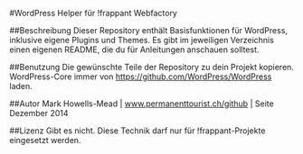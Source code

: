 #WordPress Helper für !frappant Webfactory

##Beschreibung
Dieser Repository enthält Basisfunktionen für WordPress, inklusive eigene Plugins und Themes. Es gibt im jeweiligen Verzeichnis einen eigenen README, die du für Anleitungen anschauen solltest.

##Benutzung
Die gewünschte Teile der Repository zu dein Projekt kopieren. WordPress-Core immer von https://github.com/WordPress/WordPress laden.

##Autor
Mark Howells-Mead | www.permanenttourist.ch/github | Seite Dezember 2014

##Lizenz
Gibt es nicht. Diese Technik darf nur für !frappant-Projekte eingesetzt werden.